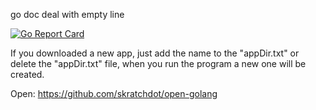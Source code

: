go doc
deal with empty line

[![Go Report Card](https://goreportcard.com/badge/github.com/SamirIngley/Desktop-Profiles)](https://goreportcard.com/report/github.com/SamirIngley/Desktop-Profiles)

If you downloaded a new app, just add the name to the "appDir.txt" or delete the "appDir.txt" file, when you run the program a new one will be created. 


Open:
https://github.com/skratchdot/open-golang

